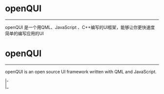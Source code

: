 openQUI
=======
***
openQUI 是一个用QML、JavaScript 、C++编写的UI框架，能够让你更快速度简单的编写应用的UI




openQUI
=======
***
openQUI is an open source UI framework written with QML and JavaScript.

|-<br>
|_
